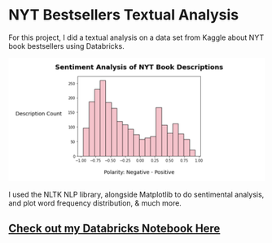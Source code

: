 # NYT Bestsellers Textual Analysis

For this project, I did a textual analysis on a data set from Kaggle about NYT book bestsellers using Databricks. 

![Sentiment Analysis](sentiment-analysis.png)

I used the NLTK NLP library, alongside Matplotlib to do sentimental analysis, and plot word frequency distribution, & much more.

## <a href= "https://databricks-prod-cloudfront.cloud.databricks.com/public/4027ec902e239c93eaaa8714f173bcfc/6685960649076912/983728187011459/7028871264462805/latest.html">Check out my Databricks Notebook Here</a>
